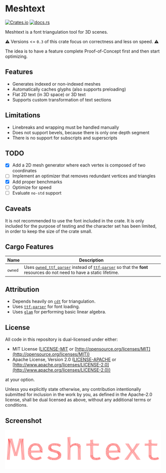# Meshtext
[![Crates.io](https://img.shields.io/crates/v/meshtext.svg)](https://crates.io/crates/meshtext) 
[![docs.rs](https://docs.rs/meshtext/badge.svg)](https://docs.rs/meshtext/)

Meshtext is a font triangulation tool for 3D scenes.

⚠️ Versions <= `0.3` of this crate focus on correctness and less on speed. ⚠️

The idea is to have a feature complete Proof-of-Concept first and then start optimizing.

## Features
* Generates indexed or non-indexed meshes
* Automatically caches glyphs (also supports preloading)
* Flat 2D text (in 3D space) or 3D text
* Supports custom transformation of text sections

## Limitations
* Linebreaks and wrapping must be handled manually
* Does not support bevels, because there is only one depth segment
* There is no support for subscripts and superscripts

## TODO
- [x] Add a 2D mesh generator where each vertex is composed of two coordinates
- [ ] Implement an optimizer that removes redundant vertices and triangles
- [x] Add proper benchmarks
- [ ] Optimize for speed
- [ ] Evaluate `no-std` support

## Caveats
It is not recommended to use the font included in the crate. It is only included for the purpose of testing and the character set has been limited, in order to keep the size of the crate small.

## Cargo Features
| Name | Description |
| --- | --- |
| `owned` | Uses [`owned_ttf_parser`](https://crates.io/crates/owned_ttf_parser) instead of [`ttf-parser`](https://crates.io/crates/ttf-parser) so that the **font** resources do not need to have a static lifetime. |

## Attribution
- Depends heavily on [`cdt`](https://crates.io/crates/cdt) for triangulation.
- Uses [`ttf-parser`](https://crates.io/crates/ttf-parser) for font loading.
- Uses [`glam`](https://crates.io/crates/glam) for performing basic linear algebra.

## License

All code in this repository is dual-licensed under either:

* MIT License ([LICENSE-MIT](docs/LICENSE-MIT) or [http://opensource.org/licenses/MIT](http://opensource.org/licenses/MIT))
* Apache License, Version 2.0 ([LICENSE-APACHE](docs/LICENSE-APACHE) or [http://www.apache.org/licenses/LICENSE-2.0](http://www.apache.org/licenses/LICENSE-2.0))

at your option.

Unless you explicitly state otherwise, any contribution intentionally submitted
for inclusion in the work by you, as defined in the Apache-2.0 license, shall be dual licensed as above, without any
additional terms or conditions.

## Screenshot

![Meshtext Logo](logo.png "Screenshot")